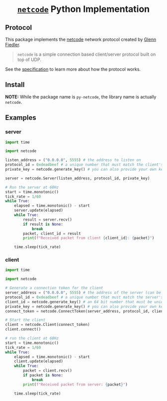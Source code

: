 <!-- TODO: use cog to insert the examples, and test them -->

<div align="center">
  <h1>
    <a href="https://github.com/mas-bandwidth/netcode"><code>netcode</code></a> Python Implementation
  </h1>
</div>

## Protocol

This package implements the [netcode](https://github.com/mas-bandwidth/netcode)
network protocol created by [Glenn Fiedler](https://mas-bandwidth.com/).

> `netcode` is a simple connection based client/server protocol built on top of UDP.

See the [specification](STANDARD.md) to learn more about how the protocol works.

## Install

<!-- TODO -->

**NOTE:** While the package name is `py-netcode`, the library name is actually `netcode`.

## Examples

### server

```python
import time

import netcode

listen_address = ("0.0.0.0", 5555) # the address to listen on
protocol_id = 0xdeadbeef # a unique number that must match the client's protocol id
private_key = netcode.generate_key() # you can also provide your own key

server = netcode.Server(listen_address, protocol_id, private_key)

# Run the server at 60Hz
start = time.monotonic()
tick_rate = 1/60
while True:
    elapsed = time.monotonic() - start
    server.update(elapsed)
    while True:
        result = server.recv()
        if result is None:
            break
        packet, client_id = result
        print(f"Received packet from client {client_id}: {packet}")

    time.sleep(tick_rate)
```

### client

```python
import time

import netcode

# Generate a connection token for the client
server_address = ("0.0.0.0", 5555) # the address of the server (can be a list of addresses as well)
protocol_id = 0xdeadbeef # a unique number that must match the server's protocol id
client_id = netcode.generate_key() # an 64 bit number that must be unique for each client
private_key = netcode.generate_key() # you can also provide your own key
connect_token = netcode.ConnectToken(server_address, protocol_id, client_id, private_key)

# Start the client
client = netcode.Client(connect_token)
client.connect()

# run the client at 60Hz
start = time.monotonic()
tick_rate = 1/60
while True:
    elapsed = time.monotonic() - start
    client.update(elapsed)
    while True:
        packet = client.recv()
        if packet is None:
            break
        print(f"Received packet from server: {packet}")

    time.sleep(tick_rate)
```
